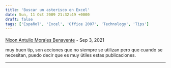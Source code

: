 ```yaml
---
title: 'Buscar un asterisco en Excel'
date: Sun, 11 Oct 2009 21:32:49 +0000
draft: false
tags: ['Español', 'Excel', 'Office 2007', 'Technology', 'Tips']
---
```



#### 
[Nixon Antulio Morales Benavente]( "namorales@gmail.com") - <time datetime="2021-09-22 02:35:40">Sep 3, 2021</time>

muy buen tip, son acciones que no siempre se utilizan pero que cuando se necesitan, puedo decir que es muy útiles estas publicaciones.
<hr />
